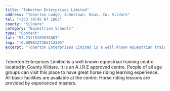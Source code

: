 ```yaml
---
title: "Toberton Enterprises Limited"
address: "Toberton Lodge, Johnstown, Naas, Co. Kildare"
tel: "+353 (0)45 87 1863"
county: "Kildare"
category: "Equestrian Schools"
type: "Content"
lat: "53.23118209838867"
lng: "-6.6098127365112305"
excerpt: "Toberton Enterprises Limited is a well known equestrian training centre located in County Kildare. It is an A.I.R.E approved centre. People of all age..."
---
```

<p>Toberton Enterprises Limited is a well known equestrian training centre located in County Kildare. It is an A.I.R.E approved centre. People of all age groups can visit this place to have great horse riding learning experience. All basic facilities are available at the centre. Horse riding lessons are provided by experienced masters.</p>